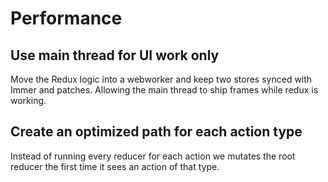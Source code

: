 # Performance

## Use main thread for UI work only

Move the Redux logic into a webworker and keep two stores synced with Immer and patches. Allowing the main thread to ship frames while redux is working.

## Create an optimized path for each action type

Instead of running every reducer for each action we mutates the root reducer the first time it sees an action of that type.
